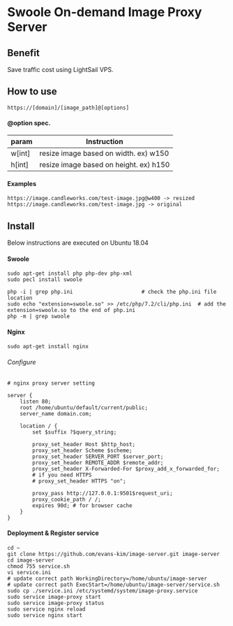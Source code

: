 # Swoole On-demand Image Proxy Server

## Benefit
Save traffic cost using LightSail VPS.

## How to use
    https://[domain]/[image_path]@[options]
    
#### @option spec.

|param|Instruction|
|-----|-----------|
|w[int]|resize image based on width. ex) w150|
|h[int]|resize image based on height. ex) h150|

#### Examples

    https://image.candleworks.com/test-image.jpg@w400 -> resized
    https://image.candleworks.com/test-image.jpg -> original

## Install
Below instructions are executed on Ubuntu 18.04 
#### Swoole
    sudo apt-get install php php-dev php-xml
    sudo pecl install swoole
    
    php -i | grep php.ini                      # check the php.ini file location
    sudo echo "extension=swoole.so" >> /etc/php/7.2/cli/php.ini  # add the extension=swoole.so to the end of php.ini
    php -m | grep swoole   

#### Nginx
    sudo apt-get install nginx

###### Configure

    # nginx proxy server setting

    server {
        listen 80;
        root /home/ubuntu/default/current/public;
        server_name domain.com;
    
        location / {
            set $suffix ?$query_string;
    
            proxy_set_header Host $http_host;
            proxy_set_header Scheme $scheme;
            proxy_set_header SERVER_PORT $server_port;
            proxy_set_header REMOTE_ADDR $remote_addr;
            proxy_set_header X-Forwarded-For $proxy_add_x_forwarded_for;
            # if you need HTTPS
            # proxy_set_header HTTPS "on";
    
            proxy_pass http://127.0.0.1:9501$request_uri;
            proxy_cookie_path / /;
            expires 90d; # for browser cache
        }
    }

#### Deployment & Register service
    
    cd ~
    git clone https://github.com/evans-kim/image-server.git image-server
    cd image-server 
    chmod 755 service.sh
    vi service.ini 
    # update correct path WorkingDirectory=/home/ubuntu/image-server
    # update correct path ExecStart=/home/ubuntu/image-server/service.sh
    sudo cp ./service.ini /etc/systemd/system/image-proxy.service
    sudo service image-proxy start
    sudo service image-proxy status
    sudo service nginx reload
    sudo service nginx start
     

